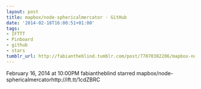 ```yaml
---
layout: post
title: mapbox/node-sphericalmercator · GitHub
date: '2014-02-18T16:00:51+01:00'
tags:
- IFTTT
- Pinboard
- github
- stars
tumblr_url: http://fabiantheblind.tumblr.com/post/77070382206/mapbox-node-sphericalmercator-github
---
```

February 16, 2014 at 10:00PM
fabiantheblind starred mapbox/node-sphericalmercatorhttp://ift.tt/1cdZBRC
